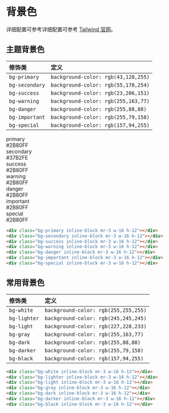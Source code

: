 # 背景色

详细配置可参考详细配置可参考 [Tailwind 官网](https://www.tailwindcss.cn/docs/container)。

## 主题背景色

 | 修饰类        | 定义  |
 |:------------- |:----- |
 | `bg-primary`     | `background-color: rgb(43,128,255)`|
 | `bg-secondary`   | `background-color: rgb(55,178,254)`|
 | `bg-success`     | `background-color: rgb(23,206,151)`|
 | `bg-warning`     | `background-color: rgb(255,163,77)`|
 | `bg-danger`      | `background-color: rgb(255,88,88)`|
 | `bg-important`   | `background-color: rgb(255,79,158)`|
 | `bg-special`     | `background-color: rgb(157,94,255)`|

<Example class="flex gap-3">
  <div class="bg-primary mr-3 w-24 h-20 flex justify-center text-canvas">
    <div class="text-center justify-center h-12 mt-4">
      <div> primary </div>
      <div> #2B80FF </div>
    </div>
  </div>
  <div class="bg-secondary mr-3 w-24 h-20 flex justify-center text-canvas">
    <div class="text-center justify-center h-12 mt-4">
      <div> secondary </div>
      <div> #37B2FE </div>
    </div>
  </div>
  <div class="bg-success mr-3 w-24 h-20 flex justify-center text-canvas">
    <div class="text-center justify-center h-12 mt-4">
      <div> success </div>
      <div> #2B80FF </div>
    </div>
  </div>
  <div class="bg-warning mr-3 w-24 h-20 flex justify-center text-canvas">
    <div class="text-center justify-center h-12 mt-4">
      <div> warning </div>
      <div> #2B80FF </div>
    </div>
  </div>
  <div class="bg-danger mr-3 w-24 h-20 flex justify-center text-canvas">
    <div class="text-center justify-center h-12 mt-4">
      <div> danger </div>
      <div> #2B80FF </div>
    </div>
  </div>
  <div class="bg-important mr-3 w-24 h-20 flex justify-center text-canvas">
    <div class="text-center justify-center h-12 mt-4">
      <div> important </div>
      <div> #2B80FF </div>
    </div>
  </div>
  <div class="bg-special mr-3 w-24 h-20 flex justify-center text-canvas">
    <div class="text-center justify-center h-12 mt-4">
      <div> special </div>
      <div> #2B80FF </div>
    </div>
  </div>
</Example>

```html
<div class="bg-primary inline-block mr-3 w-16 h-12"></div>
<div class="bg-secondary inline-block mr-3 w-16 h-12"></div>
<div class="bg-success inline-block mr-3 w-16 h-12"></div>
<div class="bg-warning inline-block mr-3 w-16 h-12"></div>
<div class="bg-danger inline-block mr-3 w-16 h-12"></div>
<div class="bg-important inline-block mr-3 w-16 h-12"></div>
<div class="bg-special inline-block mr-3 w-16 h-12"></div>
```

## 常用背景色
  | 修饰类        | 定义  |
  |:------------- |:----- |
  | `bg-white`       | `background-color: rgb(255,255,255)`|
  | `bg-lighter`     | `background-color: rgb(245,245,245)`|
  | `bg-light`       | `background-color: rgb(227,228,233)`|
  | `bg-gray`     | `background-color: rgb(255,163,77)`|
  | `bg-dark`      | `background-color: rgb(255,88,88)`|
  | `bg-darker`   | `background-color: rgb(255,79,158)`|
  | `bg-black`     | `background-color: rgb(157,94,255)`|

<Example>
  <div class="w-full h-16 bg-dark flex gap-3 justify-center items-center">
    <div class="bg-white inline-block mr-3 w-16 h-12"></div>
    <div class="bg-lighter inline-block mr-3 w-16 h-12"></div>
    <div class="bg-light inline-block mr-3 w-16 h-12"></div>
    <div class="bg-gray inline-block mr-3 w-16 h-12"></div>
    <div class="bg-dark inline-block mr-3 w-16 h-12"></div>
    <div class="bg-darker inline-block mr-3 w-16 h-12"></div>
    <div class="bg-black inline-block mr-3 w-16 h-12"></div>
  </div>
</Example>

```html
<div class="bg-white inline-block mr-3 w-16 h-12"></div>
<div class="bg-lighter inline-block mr-3 w-16 h-12"></div>
<div class="bg-light inline-block mr-3 w-16 h-12"></div>
<div class="bg-gray inline-block mr-3 w-16 h-12"></div>
<div class="bg-dark inline-block mr-3 w-16 h-12"></div>
<div class="bg-darker inline-block mr-3 w-16 h-12"></div>
<div class="bg-black inline-block mr-3 w-16 h-12"></div>
```

